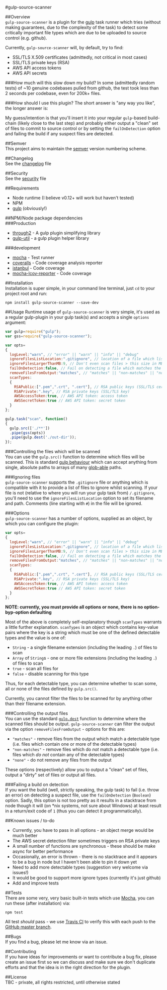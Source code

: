 #gulp-source-scanner

##Overview  
`gulp-source-scanner` is a plugin for the [gulp](http://gulpjs.com/) task runner which tries (without making guarantees, due to the complexity of the task) to detect some critically important file types which are due to be uploaded to source control (e.g. github).

Currently, `gulp-source-scanner` will, by default, try to find:  
* SSL/TLS X.509 certificates (admittedly, not critical in most cases)
* SSL/TLS private keys (RSA)
* AWS API access tokens
* AWS API secrets

###How much will this slow down my build?
In some (admittedly random tests) of ~10 genuine codebases pulled from github, the test took less than 2 seconds per codebase, even for 200k+ files.

###How should I use this plugin?
The short answer is "any way you like", the longer answer is:  

My guess/intention is that you'll insert it into your regular `gulp`-based build-chain (likely close to the last step) and probably either output a "clean" set of files to commit to source control or by setting the `failOnDetection` option and failing the build if any suspect files are detected.

##Semver  
This project aims to maintain the [semver](http://semver.org/) version numbering scheme.

##Changelog  
See the [changelog](./changelog.md) file

##Security  
See the [security](./security.md) file

##Requirements  
* Node runtime (I believe v0.12+ will work but haven't tested)
* NPM
* [gulp](http://gulpjs.com/) (obviously!)

##NPM/Node package dependencies  
###Production  
* [through2](https://www.npmjs.com/package/through2) - A gulp plugin simplifying library
* [gulp-util](https://www.npmjs.com/package/gulp-util) - a gulp plugin helper library

###development  
* [mocha](https://www.npmjs.com/package/mocha) - Test runner
* [coveralls](https://www.npmjs.com/package/coveralls) - Code coverage analysis reporter
* [istanbul](https://www.npmjs.com/package/istanbul) - Code coverage
* [mocha-lcov-reporter](https://www.npmjs.com/package/mocha-lcov-reporter) - Code coverage

##Installation  
Installation is super simple, in your command line terminal, just `cd` to your project root and run:  

```
npm install gulp-source-scanner --save-dev
```

##Usage
Runtime usage of `gulp-source-scanner` is very simple, it's used as a regular gulp-plugin in your gulp task(s) and accepts a single `options` argument:

```js
var gulp=require("gulp");
var gss=require("gulp-source-scanner");

var opts=
{
  logLevel:"warn", // "error" || "warn" || "info" || "debug"
  ignoreFilesListLocation:".gitignore", // location of a file which lists files which won't be committed to SC, set to false to disable
  ignoreFilesLargerThanMB:9, // Don't even scan files > this size in MB
  failOnDetection:false, // Fail on detecting a file which matches the defined scanTypes
  removeFilesFromOutput:"matches", // "matches" || "non-matches" || "none"
  scanTypes:
  {
    RSAPublic:[".pem",".crt", ".cert"], // RSA public keys (SSL/TLS cert)
    RSAPrivate:".key", // RSA private keys (SSL/TLS key)
    AWSAccessToken:true, // AWS API token: access token
    AWSSecretToken:true // AWS API token: secret token
  }
};

gulp.task("scan", function()
{
  gulp.src(['./**'])
  .pipe(gss(opts))
  .pipe(gulp.dest('./out-dir'));
});
```

###Controlling the files which will be scanned  
You can use the `gulp.src()` function to determine which files will be scanned. This is standard [gulp behaviour](https://github.com/gulpjs/gulp/blob/master/docs/API.md#gulpsrcglobs-options) which can accept anything from single, absolute paths to arrays of many [glob-able](https://github.com/isaacs/node-glob) paths.

###Ignoring files  
`gulp-source-scanner` supports the `.gitignore` file or anything which is compatible with it to provide a list of files to ignore whilst scanning. If your file is not (relative to where you will run your gulp task from) `/.gitignore`, you'll need to use the `ignoreFilesListLocation` option to set its filename and path. Comments (line starting with `#`) in the file will be ignored.

###Options  
`gulp-source-scanner` has a number of options, supplied as an object, by which you can configure the plugin:  

```js
var opts=
{
  logLevel:"warn", // "error" || "warn" || "info" || "debug"
  ignoreFilesListLocation:".gitignore", // location of a file which lists files which won't be committed to SC, set to false to disable
  ignoreFilesLargerThanMB:9, // Don't even scan files > this size in MB
  failOnDetection:false, // Fail on detecting a file which matches the defined scanTypes
  removeFilesFromOutput:"matches", // "matches" || "non-matches" || "none"
  scanTypes:
  {
    RSAPublic:[".pem",".crt", ".cert"], // RSA public keys (SSL/TLS cert)
    RSAPrivate:".key", // RSA private keys (SSL/TLS key)
    AWSAccessToken:true, // AWS API token: access token
    AWSSecretToken:true // AWS API token: secret token
  }
};
```

**NOTE: currently, you must provide all options or none, there is no option-byp-option defaulting**

Most of the above is completely self-explanatory though `scanTypes` warrants a little further explanation. `scanTypes` is an object which contains key-value pairs where the key is a string which must be one of the defined detectable types and the value is one of:   
* `String` - a single filename extension (including the leading `.`) of files to scan
* `Array` of `String`s - one or more file extensions (including the leading `.`) of files to scan
* `true` - scan all files for
* `false` - disable scanning for this type

Thus, for each detectable type, you can determine whether to scan some, all or none of the files defined by `gulp.src()`.

Currently, you cannot filter the files to be scanned for by anything other than their filename extension.


###Controlling the output files  
You can use the standard [`gulp.dest`](https://github.com/gulpjs/gulp/blob/master/docs/API.md#gulpdestpath-options) function to determine where the scanned files should be output. `gulp-source-scanner` can filter the output via the option `removeFilesFromOutput` - options for this are:

* `"matches"` - remove files from the output which match a detectable type (i.e. files which contain one or more of the detectable types)
* `"non-matches"` - remove files which do *not* match a detectable type (i.e. files which *do not* contain any of the detectable types)
* `"none"` - do not remove any files from the output

These options (respectively) allow you to output a "clean" set of files, output a "dirty" set of files or output all files.

###Failing a build on detection  
If you want the build (well, strictly speaking, the gulp task) to fail (i.e. throw an error) on detecting a suspect file, use the `failOnDetection` (`Boolean`) option. Sadly, this option is not too pretty as it results in a stacktrace from node though it will (on \*nix systems, not sure about Windows) at least result in a return/exit code of `1` (thus you can detect it programmatically).

##Known issues / to-do  
* Currently, you have to pass in all options - an object merge would be much better
* The AWS secret detection filter sometimes triggers on RSA private keys
* A small number of functions are synchronous - these should be make async for better performance
* Occasionally, an error is thrown - there is no stacktrace and it appears to be a bug in node but I haven't been able to pin it down yet
* Need to add more detectable types (suggestion very welcome via issues!)
* It would be good to support more ignore types (currently it's just github)
* Add and improve tests

##Tests  
There are some very, very basic built-in tests which use [Mocha](https://mochajs.org/), you can run these (after installation) via:

```
npm test
```

All test *should* pass - we use [Travis CI](https://travis-ci.org/neilstuartcraig/gulp-runner-tdp) to verify this with each push to the [GitHub master branch](https://github.com/neilstuartcraig/gulp-runner-tdp).

##Bugs  
If you find a bug, please let me know via an issue.

##Contributing  
If you have ideas for improvements or want to contribute a bug fix, please create an issue first so we can discuss and make sure we don't duplicate efforts and that the idea is in the right direction for the plugin.

##License  
TBC - private, all rights restricted, until otherwise stated
